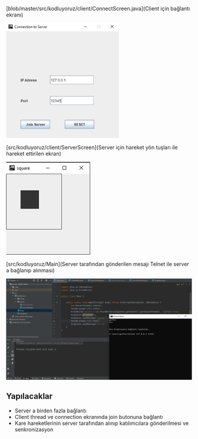 [blob/master/src/kodluyoruz/client/ConnectScreen.java](Client için bağlantı ekranı) 

<img src="images/connect-screen.PNG" style="zoom: 80%;" />

[src/kodluyoruz/client/ServerScreen](Server için hareket yön tuşları ile hareket ettirilen ekran) 

![](images/square.PNG) 

[src/kodluyoruz/Main](Server tarafından gönderilen mesajı Telnet ile server a bağlanıp alınması) 

![](images/server-client.PNG)

  ## Yapılacaklar

- Server a birden fazla bağlantı
- Client thread ve connection ekranında join butonuna bağlantı
- Kare hareketlerinin server tarafından alınıp katılımcılara gönderilmesi ve senkronizasyon

